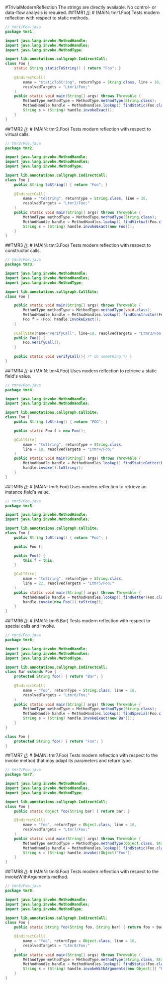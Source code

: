 #TrivialModernReflection
The strings are directly available. No control- or data-flow analysis is required.
##TMR1
[//]: # (MAIN: tmr1.Foo)
Tests modern reflection with respect to static methods.

```java
// tmr1/Foo.java
package tmr1;

import java.lang.invoke.MethodHandle;
import java.lang.invoke.MethodHandles;
import java.lang.invoke.MethodType;

import lib.annotations.callgraph.IndirectCall;
class Foo { 
    static String staticToString() { return "Foo"; }
    
    @IndirectCall(
        name = "staticToString", returnType = String.class, line = 18,
        resolvedTargets = "Ltmr1/Foo;"
    )
    public static void main(String[] args) throws Throwable {
        MethodType methodType = MethodType.methodType(String.class);
        MethodHandle handle = MethodHandles.lookup().findStatic(Foo.class, "staticToString", methodType);
        String s = (String) handle.invokeExact();
    }
}
```
[//]: # (END)

##TMR2
[//]: # (MAIN: tmr2.Foo)
Tests modern reflection with respect to virtual calls.

```java
// tmr2/Foo.java
package tmr2;

import java.lang.invoke.MethodHandle;
import java.lang.invoke.MethodHandles;
import java.lang.invoke.MethodType;

import lib.annotations.callgraph.IndirectCall;
class Foo {
    public String toString() { return "Foo"; }
    
    @IndirectCall(
        name = "toString", returnType = String.class, line = 18,
        resolvedTargets = "Ltmr2/Foo;"
    )
    public static void main(String[] args) throws Throwable {
        MethodType methodType = MethodType.methodType(String.class);
        MethodHandle handle = MethodHandles.lookup().findVirtual(Foo.class, "toString", methodType);
        String s = (String) handle.invokeExact(new Foo());
    }
}
```
[//]: # (END)

##TMR3
[//]: # (MAIN: tmr3.Foo)
Tests modern reflection with respect to constructor calls.

```java
// tmr3/Foo.java
package tmr3;

import java.lang.invoke.MethodHandle;
import java.lang.invoke.MethodHandles;
import java.lang.invoke.MethodType;

import lib.annotations.callgraph.CallSite;
class Foo {

    public static void main(String[] args) throws Throwable {
        MethodType methodType = MethodType.methodType(void.class);
        MethodHandle handle = MethodHandles.lookup().findConstructor(Foo.class, methodType);
        Foo f = (Foo) handle.invokeExact();
    }
    
    @CallSite(name="verifyCall", line=18, resolvedTargets = "Ltmr3/Foo;")
    public Foo() {
        Foo.verifyCall();
    }
    
    public static void verifyCall(){ /* do something */ }
}
```
[//]: # (END)

##TMR4
[//]: # (MAIN: tmr4.Foo)
Uses modern reflection to retrieve a static field's value.

```java
// tmr4/Foo.java
package tmr4;

import java.lang.invoke.MethodHandle;
import java.lang.invoke.MethodHandles;

import lib.annotations.callgraph.CallSite;
class Foo {
    public String toString() { return "FOO"; }

    public static Foo f = new Foo();

    @CallSite(
        name = "toString", returnType = String.class, 
        line = 18, resolvedTargets = "Ltmr4/Foo;"
    )
    public static void main(String[] args) throws Throwable {
        MethodHandle handle = MethodHandles.lookup().findStaticGetter(Foo.class, "f", Foo.class);
        handle.invoke().toString();
    }
}

```

[//]: # (END)

##TMR5
[//]: # (MAIN: tmr5.Foo)
Uses modern reflection to retrieve an instance field's value.

```java
// tmr5/Foo.java
package tmr5;

import java.lang.invoke.MethodHandle;
import java.lang.invoke.MethodHandles;

import lib.annotations.callgraph.CallSite;
class Foo {
    public String toString() { return "Foo"; }

    public Foo f;

    public Foo() {
        this.f = this;
    }

    @CallSite(
        name = "toString", returnType = String.class, 
        line = 22, resolvedTargets = "Ltmr5/Foo;"
    )
    public static void main(String[] args) throws Throwable {
        MethodHandle handle = MethodHandles.lookup().findGetter(Foo.class, "f", Foo.class);
        handle.invoke(new Foo()).toString();
    }
}

```

[//]: # (END)

##TMR6
[//]: # (MAIN: tmr6.Bar)
Tests modern reflection with respect to special calls and invoke.

```java
// tmr6/Foo.java
package tmr6;

import java.lang.invoke.MethodHandle;
import java.lang.invoke.MethodHandles;
import java.lang.invoke.MethodType;

import lib.annotations.callgraph.IndirectCall;
class Bar extends Foo {
    protected String foo() { return "Bar"; }
    
    @IndirectCall(
        name = "foo", returnType = String.class, line = 18,
        resolvedTargets = "Ltmr6/Foo;"
    )
    public static void main(String[] args) throws Throwable {
        MethodType methodType = MethodType.methodType(String.class);
        MethodHandle handle = MethodHandles.lookup().findSpecial(Foo.class, "foo", methodType, Bar.class);
        String s = (String) handle.invokeExact(new Bar());
    }
}

class Foo {
    protected String foo() { return "Foo"; }
}
```
[//]: # (END)

##TMR7
[//]: # (MAIN: tmr7.Foo)
Tests modern reflection with respect to the invoke method that may
adapt its parameters and return type.

```java
// tmr7/Foo.java
package tmr7;

import java.lang.invoke.MethodHandle;
import java.lang.invoke.MethodHandles;
import java.lang.invoke.MethodType;

import lib.annotations.callgraph.IndirectCall;
class Foo {
    public static Object foo(String bar) { return bar; }

    @IndirectCall(
        name = "foo", returnType = Object.class, line = 18,
        resolvedTargets = "Ltmr7/Foo;"
    )
    public static void main(String[] args) throws Throwable {
        MethodType methodType = MethodType.methodType(Object.class, String.class);
        MethodHandle handle = MethodHandles.lookup().findStatic(Foo.class, "foo", methodType);
        String s = (String) handle.invoke((Object)"Foo");
    }
}
```
[//]: # (END)

##TMR8
[//]: # (MAIN: tmr8.Foo)
Tests modern reflection with respect to the invokeWithArguments method.

```java
// tmr8/Foo.java
package tmr8;

import java.lang.invoke.MethodHandle;
import java.lang.invoke.MethodHandles;
import java.lang.invoke.MethodType;

import lib.annotations.callgraph.IndirectCall;
class Foo {
    public static String foo(String foo, String bar) { return foo + bar; }

    @IndirectCall(
        name = "foo", returnType = Object.class, line = 18,
        resolvedTargets = "Ltmr8/Foo;"
    )
    public static void main(String[] args) throws Throwable {
        MethodType methodType = MethodType.methodType(String.class, String.class, String.class);
        MethodHandle handle = MethodHandles.lookup().findStatic(Foo.class, "foo", methodType);
        String s = (String) handle.invokeWithArguments(new Object[]{ "Foo", "Bar" });
    }
}
```
[//]: # (END)